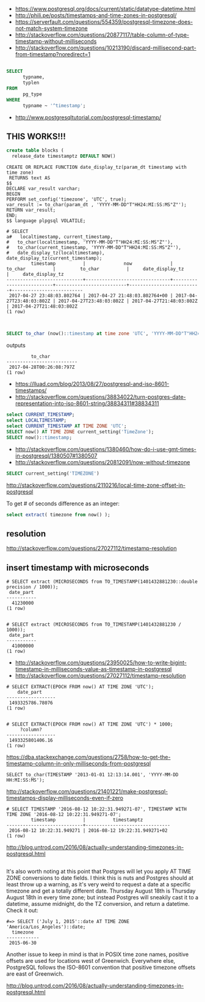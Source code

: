 - https://www.postgresql.org/docs/current/static/datatype-datetime.html
- http://phili.pe/posts/timestamps-and-time-zones-in-postgresql/
- https://serverfault.com/questions/554359/postgresql-timezone-does-not-match-system-timezone
- http://stackoverflow.com/questions/20877117/table-column-of-type-timestamp-without-milliseconds
- http://stackoverflow.com/questions/10213190/discard-millisecond-part-from-timestamp?noredirect=1

##

```sql
SELECT
      typname,
      typlen
FROM
      pg_type
WHERE
      typname ~ '^timestamp';
```

- http://www.postgresqltutorial.com/postgresql-timestamp/

## THIS WORKS!!!

```sql
create table blocks (
  release_date timestamptz DEFAULT NOW()
```

```
CREATE OR REPLACE FUNCTION date_display_tz(param_dt timestamp with time zone)
 RETURNS text AS
$$
DECLARE var_result varchar;
BEGIN
PERFORM set_config('timezone', 'UTC', true);
var_result := to_char(param_dt , 'YYYY-MM-DD"T"HH24:MI:SS:MS"Z"');
RETURN var_result;
END;
$$ language plpgsql VOLATILE;
```

```
# SELECT
a#   localtimestamp, current_timestamp,
#   to_char(localtimestamp, 'YYYY-MM-DD"T"HH24:MI:SS:MS"Z"'),
#   to_char(current_timestamp, 'YYYY-MM-DD"T"HH24:MI:SS:MS"Z"'),
#   date_display_tz(localtimestamp), date_display_tz(current_timestamp);
         timestamp          |              now              |         to_char          |         to_char          |     date_display_tz      |     date_display_tz
----------------------------+-------------------------------+--------------------------+--------------------------+--------------------------+--------------------------
 2017-04-27 23:48:03.802764 | 2017-04-27 21:48:03.802764+00 | 2017-04-27T23:48:03:802Z | 2017-04-27T23:48:03:802Z | 2017-04-27T21:48:03:802Z | 2017-04-27T21:48:03:802Z
(1 row)


```


##

```sql
SELECT to_char (now()::timestamp at time zone 'UTC', 'YYYY-MM-DD"T"HH24:MI:SS:MS"Z"');
```

outputs

```
         to_char
--------------------------
 2017-04-28T00:26:08:797Z
(1 row)
```

- https://lluad.com/blog/2013/08/27/postgresql-and-iso-8601-timestamps/
- http://stackoverflow.com/questions/38834022/turn-postgres-date-representation-into-iso-8601-string/38834311#38834311


```sql
select CURRENT_TIMESTAMP;
select LOCALTIMESTAMP;
select CURRENT_TIMESTAMP AT TIME ZONE 'UTC';
SELECT now() AT TIME ZONE current_setting('TimeZone');
SELECT now()::timestamp;
```

- http://stackoverflow.com/questions/1380460/how-do-i-use-gmt-times-in-postgresql/1380507#1380507
- http://stackoverflow.com/questions/20812091/now-without-timezone

```sql
SELECT current_setting('TIMEZONE')
```

http://stackoverflow.com/questions/2110216/local-time-zone-offset-in-postgresql


To get # of seconds difference as an integer:

```sql
select extract( timezone from now() );
```


## resolution

http://stackoverflow.com/questions/27027112/timestamp-resolution

## insert timestamp with microseconds

```
# SELECT extract (MICROSECONDS from TO_TIMESTAMP(1401432881230::double precision / 1000));
 date_part
-----------
  41230000
(1 row)


# SELECT extract (MICROSECONDS from TO_TIMESTAMP(1401432881230 / 1000));
 date_part
-----------
  41000000
(1 row)
```

- http://stackoverflow.com/questions/23950025/how-to-write-bigint-timestamp-in-milliseconds-value-as-timestamp-in-postgresql
- http://stackoverflow.com/questions/27027112/timestamp-resolution


```                                                             ^
# SELECT EXTRACT(EPOCH FROM now() AT TIME ZONE 'UTC');
    date_part
------------------
 1493325786.78076
(1 row)


# SELECT EXTRACT(EPOCH FROM now() AT TIME ZONE 'UTC') * 1000;
     ?column?
------------------
 1493325801406.16
(1 row)
```

https://dba.stackexchange.com/questions/2758/how-to-get-the-timestamp-column-in-only-milliseconds-from-postgresql

`SELECT to_char(TIMESTAMP '2013-01-01 12:13:14.001', 'YYYY-MM-DD HH:MI:SS:MS');`

http://stackoverflow.com/questions/21401221/make-postgresql-timestamps-display-milliseconds-even-if-zero


```
# SELECT TIMESTAMP '2016-08-12 10:22:31.949271-07', TIMESTAMP WITH TIME ZONE '2016-08-12 10:22:31.949271-07';
         timestamp          |          timestamptz
----------------------------+-------------------------------
 2016-08-12 10:22:31.949271 | 2016-08-12 19:22:31.949271+02
(1 row)
```

http://blog.untrod.com/2016/08/actually-understanding-timezones-in-postgresql.html


##

It's also worth noting at this point that Postgres will let you apply AT TIME ZONE conversions to date fields. I think this is nuts and Postgres should at least throw up a warning, as it's very weird to request a date at a specific timezone and get a totally different date. Thursday August 18th is Thursday August 18th in every time zone; but instead Postgres will sneakily cast it to a datetime, assume midnight, do the TZ conversion, and return a datetime. Check it out:

```
#=> SELECT ('July 1, 2015'::date AT TIME ZONE 'America/Los_Angeles')::date;
  timezone
------------
 2015-06-30
 ```

Another issue to keep in mind is that in POSIX time zone names, positive offsets are used for locations west of Greenwich. Everywhere else, PostgreSQL follows the ISO-8601 convention that positive timezone offsets are east of Greenwich.

http://blog.untrod.com/2016/08/actually-understanding-timezones-in-postgresql.html
